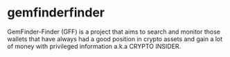 # gemfinderfinder
GemFinder-Finder (GFF) is a project that aims to search and monitor those wallets that have always had a good position in crypto assets and gain a lot of money with privileged information a.k.a CRYPTO INSIDER.
